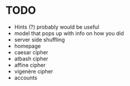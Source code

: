 # TODO
- Hints (?) probably would be useful
- model that pops up with info on how you did
- server side shuffling
- homepage
- caesar cipher
- atbash cipher
- affine cipher
- vigenère cipher
- accounts